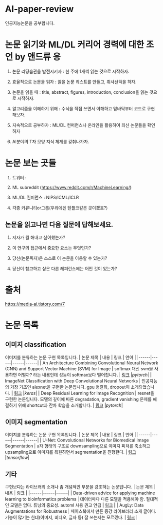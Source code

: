 # AI-paper-review

인공지능논문을 공부합니다.

# 논문 읽기와 ML/DL 커리어 경력에 대한 조언 by 앤드류 응

1. 논문 리딩습관을 발전시키자 : 한 주에 1개씩 읽는 것으로 시작하자.

2. 효율적으로 논문을 읽자 : 읽을 논문 리스트를 만들고, 취사선택을 하자.

3. 논문을 읽을 때 : title, abstract, figures, introduction, conclusion을 읽는 것으로 시작하자.

4. 알고리즘을 이해하기 위해 : 수식을 직접 쓰면서 이해하고 밑바닥부터 코드로 구현해보자.

5. 지속적으로 공부하자 : ML/DL 컨퍼런스나 온라인을 활용하여 최신 논문들을 확인하자

6. AI분야의 T자 모양 지식 체계를 갖춰나가자.



# 논문 보는 곳들

1. 트위터 :

2. ML subreddit (https://www.reddit.com/r/MachineLearning/)

3. ML/DL 컨퍼런스 : NIPS/ICML/ICLR 

4. 각종 커뮤니티or그룹(우리에겐 텐플코같은 곳이겠죠?)

## 논문을 읽고나면 다음 질문에 답해보세요.

1. 저자가 뭘 해내고 싶어했는가?

2. 이 연구의 접근에서 중요한 요소는 무엇인가?

3. 당신(논문독자)은 스스로 이 논문을 이용할 수 있는가? 

4. 당신이 참고하고 싶은 다른 레퍼런스에는 어떤 것이 있는가?


# 출처

https://media-ai.tistory.com/7

# 논문 목록

## 이미지 classification
이미지를 분류하는 논문 구현 목록입니다.
| 논문 제목 | 내용 | 링크 | 언어 |
|------|------|------|------|
| An Architecture Combining Convolutional Neural Network (CNN) and Support Vector Machine (SVM) for Image | softmax 대신 svm을 사용하면 어떨까? 라는 내용인데 성능이 softmax보다 떨어집니다. | [링크](https://github.com/stockmanager1/ml-paper-review/tree/main/An%20Architecture%20Combining%20Convolutional%20Neural%20Network%20(CNN)%20and%20Support%20Vector%20Machine%20(SVM)%20for%20Image) |*pytorch*|
| ImageNet Classification with Deep Convolutional Neural Networks | 인공지능의 가장 기초인 alexnet을 구현한 논문입니다. gpu 병렬화, dropout이 소개되었습니다. | [링크](https://github.com/stockmanager1/ml-paper-review/tree/main/ImageNet%20Classification%20with%20Deep%20Convolutional%20Neural%20Networks) |*keras*|
| Deep Residual Learning for Image Recognition | resnet을 구현한 논문입니다. 모델의 깊이에 따른 degradation, gradient vanishing 문제를 해결하기 위해 shortcut과 잔차 학습을 소개합니다.  | [링크](https://github.com/stockmanager1/ml-paper-review/tree/main/Deep%20Residual%20Learning%20for%20Image%20Recognition) |*pytorch*|


## 이미지 segmentation 
이미지를 분류하는 논문 구현 목록입니다.
| 논문 제목 | 내용 | 링크 | 언어 |
|------|------|------|------|
| U-Net: Convolutional Networks for Biomedical Image Segmentation | u자 형태의 구조로 downsampling으로 이미지 피처를 축소하고 upsampling으로 이미지를 복원하면서 segmentation을 진행한다. | [링크](https://github.com/stockmanager1/ml-paper-review/tree/main/U-Net%3A%20Convolutional%20Networks%20for%20Biomedical%20Image%20Segmentation) |*tensorflow*|



## 기타
구현보다는 라이브러리 소개나 좀 개념적인 부분을 강조하는 논문입니다.
| 논문 제목 | 내용 | 링크 | 
|------|------|------|
| Data-driven advice for applying machine learning to bioinformatics problems | 데이터마다 다른 모델을 적용해야 함. 절대적인 모델은 없다. 튜닝의 중요성. automl 사용 권고 언급 | [링크](https://github.com/stockmanager1/ml-paper-review/tree/main/Data-driven%20advice%20for%20applying%20machine%20learning%20to%20bioinformatics%20problems) |
| AugLy: Data Augmentations for Robustness | 페이스북에서 만든 증강 라이브러리 소개 글이다. 기능이 많기는 한데(이미지, 비디오, 글자 등) 잘 쓰는지는 모르겠다.  | [링크](https://github.com/stockmanager1/ml-paper-review/tree/main/AugLy%3A%20Data%20Augmentations%20for%20Robustness) |
